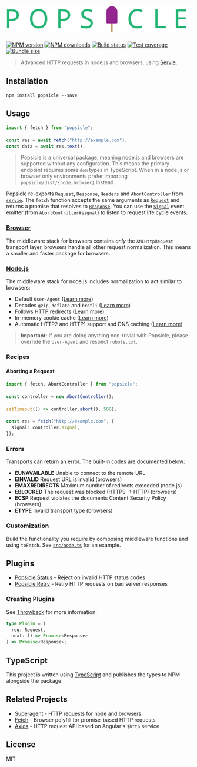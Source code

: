 # ![Popsicle](logo.svg)

[![NPM version](https://img.shields.io/npm/v/popsicle.svg?style=flat)](https://npmjs.org/package/popsicle)
[![NPM downloads](https://img.shields.io/npm/dm/popsicle.svg?style=flat)](https://npmjs.org/package/popsicle)
[![Build status](https://img.shields.io/travis/serviejs/popsicle.svg?style=flat)](https://travis-ci.org/serviejs/popsicle)
[![Test coverage](https://img.shields.io/coveralls/serviejs/popsicle.svg?style=flat)](https://coveralls.io/r/serviejs/popsicle?branch=master)
[![Bundle size](https://img.shields.io/bundlephobia/minzip/popsicle.svg)](https://bundlephobia.com/result?p=popsicle)

> Advanced HTTP requests in node.js and browsers, using [Servie](https://github.com/serviejs/servie).

## Installation

```
npm install popsicle --save
```

## Usage

```js
import { fetch } from "popsicle";

const res = await fetch("http://example.com");
const data = await res.text();
```

> Popsicle is a universal package, meaning node.js and browsers are supported without any configuration. This means the primary endpoint requires some `dom` types in TypeScript. When in a node.js or browser only environments prefer importing `popsicle/dist/{node,browser}` instead.

Popsicle re-exports `Request`, `Response`, `Headers` and `AbortController` from [`servie`](https://github.com/serviejs/servie). The `fetch` function accepts the same arguments as [`Request`](https://github.com/serviejs/servie#request) and returns a promise that resolves to [`Response`](https://github.com/serviejs/servie#response). You can use the [`Signal`](https://github.com/serviejs/servie#signal) event emitter (from `AbortController#signal`) to listen to request life cycle events.

### [Browser](./src/browser.ts)

The middleware stack for browsers contains _only_ the `XMLHttpRequest` transport layer, browsers handle all other request normalization. This means a smaller and faster package for browsers.

### [Node.js](./src/node.ts)

The middleware stack for node.js includes normalization to act similar to browsers:

- Default `User-Agent` ([Learn more](https://github.com/serviejs/popsicle-user-agent))
- Decodes `gzip`, `deflate` and `brotli` ([Learn more](https://github.com/serviejs/popsicle-content-encoding))
- Follows HTTP redirects ([Learn more](https://github.com/serviejs/popsicle-redirects))
- In-memory cookie cache ([Learn more](https://github.com/serviejs/popsicle-cookie-jar))
- Automatic HTTP2 and HTTP1 support and DNS caching ([Learn more](https://github.com/serviejs/popsicle-transport-http))

> **Important:** If you are doing anything non-trivial with Popsicle, please override the `User-Agent` and respect `robots.txt`.

### Recipes

#### Aborting a Request

```ts
import { fetch, AbortController } from "popsicle";

const controller = new AbortController();

setTimeout(() => controller.abort(), 500);

const res = fetch("http://example.com", {
  signal: controller.signal,
});
```

### Errors

Transports can return an error. The built-in codes are documented below:

- **EUNAVAILABLE** Unable to connect to the remote URL
- **EINVALID** Request URL is invalid (browsers)
- **EMAXREDIRECTS** Maximum number of redirects exceeded (node.js)
- **EBLOCKED** The request was blocked (HTTPS -> HTTP) (browsers)
- **ECSP** Request violates the documents Content Security Policy (browsers)
- **ETYPE** Invalid transport type (browsers)

### Customization

Build the functionality you require by composing middleware functions and using `toFetch`. See [`src/node.ts`](./src/node.ts) for an example.

## Plugins

- [Popsicle Status](https://github.com/serviejs/popsicle-status) - Reject on invalid HTTP status codes
- [Popsicle Retry](https://github.com/serviejs/popsicle-retry) - Retry HTTP requests on bad server responses

### Creating Plugins

See [Throwback](https://github.com/serviejs/throwback#usage) for more information:

```ts
type Plugin = (
  req: Request,
  next: () => Promise<Response>
) => Promise<Response>;
```

## TypeScript

This project is written using [TypeScript](https://github.com/Microsoft/TypeScript) and publishes the types to NPM alongside the package.

## Related Projects

- [Superagent](https://github.com/visionmedia/superagent) - HTTP requests for node and browsers
- [Fetch](https://github.com/github/fetch) - Browser polyfill for promise-based HTTP requests
- [Axios](https://github.com/mzabriskie/axios) - HTTP request API based on Angular's `$http` service

## License

MIT
